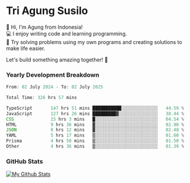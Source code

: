 # Tri Agung Susilo

👋 Hi, I'm Agung from Indonesia!<br>
💻 I enjoy writing code and learning programming.<br>
🧠 Try solving problems using my own programs and creating solutions to make life easier.

Let's build something amazing together! 🚀

### Yearly Development Breakdown

<!--START_SECTION:waka-->

```TypeScript JavaScript PHP
From: 02 July 2024 - To: 02 July 2025

Total Time: 326 hrs 57 mins

TypeScript       147 hrs 51 mins ███████████░░░░░░░░░░░░░░   44.59 %
JavaScript       127 hrs 26 mins █████████▓░░░░░░░░░░░░░░░   38.44 %
CSS              15 hrs 3 mins   █░░░░░░░░░░░░░░░░░░░░░░░░   04.54 %
HTML             9 hrs 36 mins   ▓░░░░░░░░░░░░░░░░░░░░░░░░   02.90 %
JSON             8 hrs 12 mins   ▓░░░░░░░░░░░░░░░░░░░░░░░░   02.48 %
YAML             5 hrs 17 mins   ▒░░░░░░░░░░░░░░░░░░░░░░░░   01.60 %
Prisma           4 hrs 58 mins   ▒░░░░░░░░░░░░░░░░░░░░░░░░   01.50 %
Other            4 hrs 36 mins   ▒░░░░░░░░░░░░░░░░░░░░░░░░   01.39 %
```

<!--END_SECTION:waka-->

### GitHub Stats

[![My Github Stats](https://github-readme-stats.vercel.app/api?username=triagung128&show_icons=true&hide=contribs,issues&count_private=true&theme=tokyonight)](https://github.com/triagung128)

<!-- [![Top Langs](https://github-readme-stats.vercel.app/api/top-langs/?username=triagung128&layout=compact)](https://github.com/triagung128) -->
